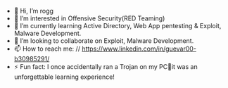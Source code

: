 - 👋 Hi, I’m rogg
- 👀 I’m interested in Offensive Security(RED Teaming)
- 🌱 I’m currently learning Active Directory, Web App pentesting & Exploit, Malware Development.
- 💞️ I’m looking to collaborate on Exploit, Malware Development.
- 📫 How to reach me: // https://www.linkedin.com/in/guevar00-b30985291/
- ⚡ Fun fact: I once accidentally ran a Trojan on my PC🥷it was an unforgettable learning experience!
<!---
Guev4ru/Guev4ru is a ✨ special ✨ repository because its `README.md` (this file) appears on your GitHub profile.
You can click the Preview link to take a look at your changes.
--->
